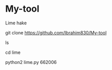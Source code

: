 # My-tool
Lime hake 


git clone https://github.com/Ibrahim830/My-tool

ls 

cd lime



python2 lime.py
662006
